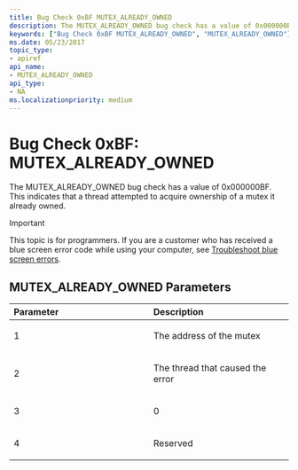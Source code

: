```yaml
---
title: Bug Check 0xBF MUTEX_ALREADY_OWNED
description: The MUTEX_ALREADY_OWNED bug check has a value of 0x000000BF. This indicates that a thread attempted to acquire ownership of a mutex it already owned.
keywords: ["Bug Check 0xBF MUTEX_ALREADY_OWNED", "MUTEX_ALREADY_OWNED"]
ms.date: 05/23/2017
topic_type:
- apiref
api_name:
- MUTEX_ALREADY_OWNED
api_type:
- NA
ms.localizationpriority: medium
---
```


# Bug Check 0xBF: MUTEX\_ALREADY\_OWNED


The MUTEX\_ALREADY\_OWNED bug check has a value of 0x000000BF. This indicates that a thread attempted to acquire ownership of a mutex it already owned.

> [!IMPORTANT]
> This topic is for programmers. If you are a customer who has received a blue screen error code while using your computer, see [Troubleshoot blue screen errors](https://www.windows.com/stopcode).


## MUTEX\_ALREADY\_OWNED Parameters


<table>
<colgroup>
<col width="50%" />
<col width="50%" />
</colgroup>
<thead>
<tr class="header">
<th align="left">Parameter</th>
<th align="left">Description</th>
</tr>
</thead>
<tbody>
<tr class="odd">
<td align="left"><p>1</p></td>
<td align="left"><p>The address of the mutex</p></td>
</tr>
<tr class="even">
<td align="left"><p>2</p></td>
<td align="left"><p>The thread that caused the error</p></td>
</tr>
<tr class="odd">
<td align="left"><p>3</p></td>
<td align="left"><p>0</p></td>
</tr>
<tr class="even">
<td align="left"><p>4</p></td>
<td align="left"><p>Reserved</p></td>
</tr>
</tbody>
</table>

 

 

 




